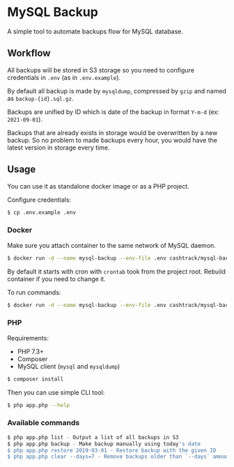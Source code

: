 # MySQL Backup

A simple tool to automate backups flow for MySQL database.

## Workflow

All backups will be stored in S3 storage so you need to configure credentials in `.env` (as in `.env.example`).

By default all backup is made by `mysqldump`, compressed by `gzip` and named as `backup-{id}.sql.gz`.

Backups are unified by ID which is date of the backup in format `Y-m-d` (ex: `2021-09-01`).

Backups that are already exists in storage would be overwritten by a new backup. So no problem to made backups every hour, you would have the latest version in storage every time.

## Usage

You can use it as standalone docker image or as a PHP project.

Configure credentials:
```bash
$ cp .env.example .env
```

### Docker

Make sure you attach container to the same network of MySQL daemon.

```bash
$ docker run -d --name mysql-backup --env-file .env cashtrack/mysql-backup:latest
```

By default it starts with cron with `crontab` took from the project root. Rebuild container if you need to change it.

To run commands:
```bash
$ docker run -d --name mysql-backup --env-file .env cashtrack/mysql-backup:latest php /app/app.php {command-with-arguments}
```

### PHP

Requirements:
- PHP 7.3+
- Composer
- MySQL client (`mysql` and `mysqldump`)

```bash
$ composer install
```

Then you can use simple CLI tool:
```bash
$ php app.php --help
```

### Available commands

```bash
$ php app.php list - Output a list of all backups in S3
$ php app.php backup - Make backup manually using today's date
$ php app.php restore 2019-03-01 - Restore backup with the given ID
$ php app.php clear --days=7 - Remove backups older than `--days` amount of days
```
